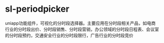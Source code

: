 # sl-periodpicker
uniapp功能组件，可视化的分时段选择器。主要应用在分时段相关产品，如电商行业的分时段出价、分时段销售、分时段营销，办公领域的分时段日程表、会议室的分时段预约，交通安全行业的分时段限行，广告行业的分时段竞价
